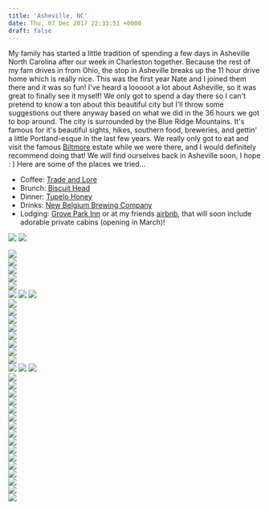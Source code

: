 ```yaml
---
title: 'Asheville, NC'
date: Thu, 07 Dec 2017 22:33:51 +0000
draft: false
---
```


My family has started a little tradition of spending a few days in Asheville North Carolina after our week in Charleston together. Because the rest of my fam drives in from Ohio, the stop in Asheville breaks up the 11 hour drive home which is really nice. This was the first year Nate and I joined them there and it was so fun! I've heard a looooot a lot about Asheville, so it was great to finally see it myself! We only got to spend a day there so I can't pretend to know a ton about this beautiful city but I'll throw some suggestions out there anyway based on what we did in the 36 hours we got to bop around. The city is surrounded by the Blue Ridge Mountains. It's famous for it's beautiful sights, hikes, southern food, breweries, and gettin' a little Portland-esque in the last few years. We really only got to eat and visit the famous [Biltmore](http://www.biltmore.com/) estate while we were there, and I would definitely recommend doing that! We will find ourselves back in Asheville soon, I hope : ) Here are some of the places we tried...

- Coffee: [Trade and Lore](https://www.instagram.com/tradeandlore/?hl=en)
- Brunch: [Biscuit Head](https://www.instagram.com/biscuitheadavl/)
- Dinner: [Tupelo Honey](https://www.instagram.com/tupelohoneycafe/)
- Drinks: [New Belgium Brewing Company](https://www.instagram.com/newbelgium/)
- Lodging: [Grove Park Inn](https://www.omnihotels.com/hotels/asheville-grove-park?gclid=CjwKCAiApJnRBRBlEiwAPTgmxIoMizNzQGoEGm6nEIind47iuXxOXBDcznr5uaAk7HtcEbvKgoVZiBoC2MQQAvD_BwE) or at my friends [airbnb](https://abnb.me/EVmg/bRZ9ZWJ0EI), that will soon include adorable private cabins (opening in March)!

![](https://djh82r8xhqebh.cloudfront.net/uploads/2017/11/Asheville_Blog-5.jpg) ![](https://djh82r8xhqebh.cloudfront.net/uploads/2017/11/Asheville_Blog-1.jpg) <div class="flex-ns mhn2-ns mb3"> <div class="ph2-ns w-50-ns"> ![](https://djh82r8xhqebh.cloudfront.net/uploads/2017/11/Asheville_Blog-3.jpg)</div> <div class="ph2-ns w-50-ns"> ![](https://djh82r8xhqebh.cloudfront.net/uploads/2017/11/Asheville_Blog-4.jpg)</div> </div> ![](https://djh82r8xhqebh.cloudfront.net/uploads/2017/11/Asheville_Blog-2.jpg) <div class="flex-ns mhn2-ns mb3"> <div class="ph2-ns w-50-ns"> ![](https://djh82r8xhqebh.cloudfront.net/uploads/2017/11/Asheville_Blog-7.jpg)</div> <div class="ph2-ns w-50-ns"> ![](https://djh82r8xhqebh.cloudfront.net/uploads/2017/11/Asheville_Blog-6.jpg)</div> </div> ![](https://djh82r8xhqebh.cloudfront.net/uploads/2017/11/Asheville_Blog-8.jpg) ![](https://djh82r8xhqebh.cloudfront.net/uploads/2017/11/Asheville_Blog-10.jpg) ![](https://djh82r8xhqebh.cloudfront.net/uploads/2017/11/Asheville_Blog-39.jpg) <div class="flex-ns mhn2-ns mb3"> <div class="ph2-ns w-50-ns"> ![](https://djh82r8xhqebh.cloudfront.net/uploads/2017/11/Asheville_Blog-9.jpg)</div> <div class="ph2-ns w-50-ns"> ![](https://djh82r8xhqebh.cloudfront.net/uploads/2017/11/Asheville_Blog-11.jpg)</div> </div> ![](https://djh82r8xhqebh.cloudfront.net/uploads/2017/11/Asheville_Blog-15.jpg) <div class="flex-ns mhn2-ns mb3"> <div class="ph2-ns w-50-ns"> ![](https://djh82r8xhqebh.cloudfront.net/uploads/2017/11/Asheville_Blog-19.jpg)</div> <div class="ph2-ns w-50-ns"> ![](https://djh82r8xhqebh.cloudfront.net/uploads/2017/11/Asheville_Blog-12.jpg)</div> </div> ![](https://djh82r8xhqebh.cloudfront.net/uploads/2017/11/Asheville_Blog-16.jpg) <div class="flex-ns mhn2-ns mb3"> <div class="ph2-ns w-50-ns"> ![](https://djh82r8xhqebh.cloudfront.net/uploads/2017/11/Asheville_Blog-13.jpg)</div> <div class="ph2-ns w-50-ns"> ![](https://djh82r8xhqebh.cloudfront.net/uploads/2017/11/Asheville_Blog-17.jpg)</div> </div> ![](https://djh82r8xhqebh.cloudfront.net/uploads/2017/11/Asheville_Blog-18.jpg) ![](https://djh82r8xhqebh.cloudfront.net/uploads/2017/11/Asheville_Blog-20.jpg) ![](https://djh82r8xhqebh.cloudfront.net/uploads/2017/11/Asheville_Blog-23.jpg) <div class="flex-ns mhn2-ns mb3"> <div class="ph2-ns w-50-ns"> ![](https://djh82r8xhqebh.cloudfront.net/uploads/2017/11/Asheville_Blog-21.jpg)</div> <div class="ph2-ns w-50-ns"> ![](https://djh82r8xhqebh.cloudfront.net/uploads/2017/11/Asheville_Blog-27.jpg)</div> </div> ![](https://djh82r8xhqebh.cloudfront.net/uploads/2017/11/Asheville_Blog-34.jpg) <div class="flex-ns mhn2-ns mb3"> <div class="ph2-ns w-50-ns"> ![](https://djh82r8xhqebh.cloudfront.net/uploads/2017/11/Asheville_Blog-30.jpg)</div> <div class="ph2-ns w-50-ns"> ![](https://djh82r8xhqebh.cloudfront.net/uploads/2017/11/Asheville_Blog-33.jpg)</div> </div> ![](https://djh82r8xhqebh.cloudfront.net/uploads/2017/11/Asheville_Blog-36.jpg) <div class="flex-ns mhn2-ns mb3"> <div class="ph2-ns w-50-ns"> ![](https://djh82r8xhqebh.cloudfront.net/uploads/2017/11/Asheville_Blog-25.jpg)</div> <div class="ph2-ns w-50-ns"> ![](https://djh82r8xhqebh.cloudfront.net/uploads/2017/11/Asheville_Blog-24.jpg)</div> </div> ![](https://djh82r8xhqebh.cloudfront.net/uploads/2017/11/Asheville_Blog-29.jpg) <div class="flex-ns mhn2-ns mb3"> <div class="ph2-ns w-50-ns"> ![](https://djh82r8xhqebh.cloudfront.net/uploads/2017/11/Asheville_Blog-35.jpg)</div> <div class="ph2-ns w-50-ns"> ![](https://djh82r8xhqebh.cloudfront.net/uploads/2017/11/Asheville_Blog-37.jpg)</div> </div> ![](https://djh82r8xhqebh.cloudfront.net/uploads/2017/11/Asheville_Blog-32.jpg) <div class="flex-ns mhn2-ns mb3"> <div class="ph2-ns w-50-ns"> ![](https://djh82r8xhqebh.cloudfront.net/uploads/2017/11/Asheville_Blog-38.jpg)</div> <div class="ph2-ns w-50-ns"> ![](https://djh82r8xhqebh.cloudfront.net/uploads/2017/11/Asheville_Blog-25.jpg)</div> </div> <div class="flex-ns mhn2-ns mb3"> <div class="ph2-ns w-50-ns"> ![](https://djh82r8xhqebh.cloudfront.net/uploads/2017/11/Asheville_Blog-26.jpg)</div> <div class="ph2-ns w-50-ns"> ![](https://djh82r8xhqebh.cloudfront.net/uploads/2017/11/Asheville_Blog-31.jpg)</div> </div>